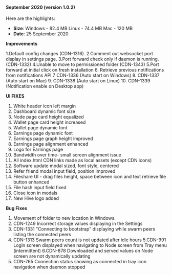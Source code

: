 
#### September 2020 (version 1.0.2)

Here are the highlights:

* **Size**: 
   Windows - 82.4 MB
   Linux - 74.4 MB
   Mac -  120 MB
* **Date**: 25 September 2020

**Improvements**

1.Default config changes (CDN-1316).
2.Comment out websocket port display in settings page.
3.Port forward check only if daemon is running. (CDN-1332)
4.Unable to move to permissioned folder (CDN-1343)
5.Port forward at initial click on fresh installation
6. Retrieve previous notifications from notifications API
7 CDN-1336 (Auto start on Windows)
8. CDN-1337 (Auto start on Mac)
9. CDN-1338 (Auto start on Linux)
10. CDN-1339 (Notification enable on Desktop app)

**UI FIXES**
1. White header icon left margin
2. Dashboard dynamic font size
3. Node page card height equalized
4. Wallet page card height increased
5. Wallet page dynamic font
6. Earnings page dynamic font
7. Earnings page graph height improved
8. Earnings page alignment enhanced
9. Logo for Earnings page
10. Bandwidth over time- small screen alignment issue
11. All index.html CDN links made as local assets (except CDN icons)
12. Software update modal sized, font style, centered
13. Refer friend modal input field, position improved
14. Fileshare UI - drag files height, space between icon and text retrieve file button enhanced
15. File hash input field fixed
16. Close icon in modals
17. New Hive logo added


**Bug Fixes**

1. Movement of folder to new location in Windows. 
2. CDN-1249 Incorrect storage values displaying in the Settings 
3. CDN-1331 "Connecting to bootstrap" displaying while swarm peers listing the connected peers 
4. CDN-1313 Swarm peers count is not updated after idle hours 
5.CDN-991 Login screen displayed when navigating to Node screen from Tray menu (intermittent) 
6.CDN-878 Downloaded and served values on Node screen are not dynamically updating 
7. CDN-765 Connection status showing as connected in tray icon navigation when daemon stopped 

